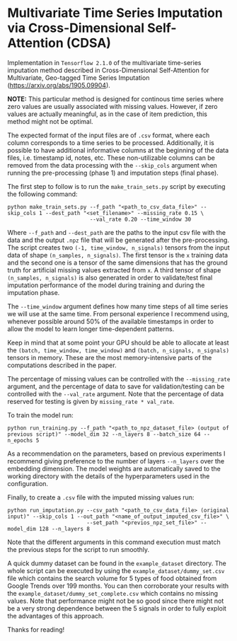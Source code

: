 # Multivariate Time Series Imputation via Cross-Dimensional Self-Attention (CDSA)

Implementation in `Tensorflow 2.1.0` of the multivariate time-series imputation method described in Cross-Dimensional Self-Attention for Multivariate, Geo-tagged Time Series Imputation (https://arxiv.org/abs/1905.09904).

**NOTE:** This particular method is designed for continous time series where zero values are usually associated with missing values. However, if zero values are actually meaningful, as in the case of item prediction, this method might not be optimal.

The expected format of the input files are of `.csv` format, where each column corresponds to a time series to be processed. Additionally, it is possible to have additional informative columns at the beginning of the data files, i.e. timestamp id, notes, etc. 
These non-utilizable columns can be removed from the data processing with the `--skip_cols` argument when running the pre-processing (phase 1) and imputation steps (final phase).  

The first step to follow is to run the `make_train_sets.py` script by executing the following command:

```
python make_train_sets.py --f_path "<path_to_csv_data_file>" --skip_cols 1 --dest_path "<set_filename>" --missing_rate 0.15 \ 
                          --val_rate 0.20 --time_window 30
``` 

Where `--f_path` and `--dest_path` are the paths to the input csv file with the data and the output `.npz` file that will be generated after the pre-processing.
The script creates two `(-1, time_window, n_signals)` tensors from the input data of shape `(n_samples, n_signals)`. The first tensor is the `x` training data and the second one is a tensor of the same dimensions 
that has the ground truth for artificial missing values extracted from `x`. A third tensor of shape `(n_samples, n_signals)` is also generated in order to validate/test final imputation performance of the model during training and during the imputation phase.

The `--time_window` argument defines how many time steps of all time series we will use at the same time. From personal experience I recommend using, whenever possible around 50% of the available timestamps in order to allow the model to learn longer time-dependent patterns. 

Keep in mind that at some point your GPU should be able to allocate at least the `(batch, time_window, time_window)` and `(batch, n_signals, n_signals)` tensors in memory. These are the most memory-intensive parts of the computations described in the paper.

The percentage of missing values can be controlled with the `--missing_rate` argument, and the percentage of data to save for validation/testing can be controlled with the `--val_rate` argument.
Note that the percentage of data reserved for testing is given by `missing_rate * val_rate`.

To train the model run:

```
python run_training.py --f_path "<path_to_npz_dataset_file> (output of previous script)" --model_dim 32 --n_layers 8 --batch_size 64 --n_epochs 5 
``` 

As a recommendation on the parameters, based on previous experiments I recommend giving preference to the number of layers `--n_layers` over the embedding dimension. 
The model weights are automatically saved to the working directory with the details of the hyperparameters used in the configuration.

Finally, to create a `.csv` file with the imputed missing values run:

```
python run_imputation.py --csv_path "<path_to_csv_data_file> (original input)" --skip_cols 1 --out_path "<name_of_output_imputed_csv_file>" \
                         --set_path "<previos_npz_set_file>" --model_dim 128 --n_layers 8
``` 

Note that the different arguments in this command execution must match the previous steps for the script to run smoothly.

A quick dummy dataset can be found in the `example_dataset` directory. The whole script can be executed by using the `example_dataset/dummy_set.csv` file which contains the search volume for 5 types of food obtained from Google Trends over 199 months.
You can then corroborate your results with the `example_dataset/dummy_set_complete.csv` which contains no missing values. 
Note that performance might not be so good since there might not be a very strong dependence between the 5 signals in order to fully exploit the advantages of this approach.

Thanks for reading! 